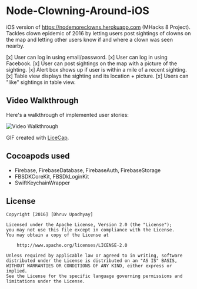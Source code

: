 # Node-Clowning-Around-iOS
iOS version of https://nodemoreclowns.herokuapp.com (MHacks 8 Project). Tackles clown epidemic of 2016 by letting users post sightings of clowns on the map and letting other users know if and where a clown was seen nearby.
 
 [x] User can log in using email/password.
 [x] User can log in using Facebook.
 [x] User can post sightings on the map with a picture of the sighting.
 [x] Alert box shows up if user is within a mile of a recent sighting.
 [x] Table view displays the sighting and its location + picture.
 [x] Users can "like" sightings in table view.
 
 
## Video Walkthrough 

Here's a walkthrough of implemented user stories:

<img src='demo.gif' title='Video Walkthrough' width='' alt='Video Walkthrough' />

GIF created with [LiceCap](http://www.cockos.com/licecap/).


## Cocoapods used

- Firebase, FirebaseDatabase, FirebaseAuth, FirebaseStorage
- FBSDKCoreKit, FBSDkLoginKit
- SwiftKeychainWrapper

## License

    Copyright [2016] [Dhruv Upadhyay]

    Licensed under the Apache License, Version 2.0 (the "License");
    you may not use this file except in compliance with the License.
    You may obtain a copy of the License at

        http://www.apache.org/licenses/LICENSE-2.0

    Unless required by applicable law or agreed to in writing, software
    distributed under the License is distributed on an "AS IS" BASIS,
    WITHOUT WARRANTIES OR CONDITIONS OF ANY KIND, either express or implied.
    See the License for the specific language governing permissions and
    limitations under the License.

